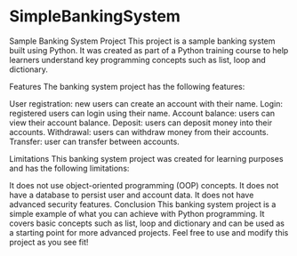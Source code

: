 # SimpleBankingSystem
Sample Banking System Project
This project is a sample banking system built using Python. 
It was created as part of a Python training course to help learners understand key programming concepts such as list, loop and dictionary.

Features
The banking system project has the following features:

User registration: new users can create an account with their name.
Login: registered users can login using their name.
Account balance: users can view their account balance.
Deposit: users can deposit money into their accounts.
Withdrawal: users can withdraw money from their accounts.
Transfer: user can transfer between accounts. 


Limitations
This banking system project was created for learning purposes and has the following limitations:

It does not use object-oriented programming (OOP) concepts.
It does not have a database to persist user and account data.
It does not have advanced security features.
Conclusion
This banking system project is a simple example of what you can achieve with Python programming.
It covers basic concepts such as list, loop and dictionary and can be used as a starting point for more advanced projects.
Feel free to use and modify this project as you see fit!
